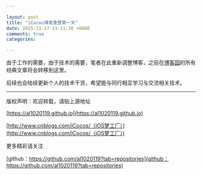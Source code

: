 ```yaml
---

layout: post
title: "iCocos博客重整第一天"
date: 2015-11-27 11:11:30 +0800
comments: true
categories: 

---
```




由于工作的需要，由于技术的需要，笔者在此重新调整博客，之前在[博客园](http://www.cnblogs.com/iCocos/)的所有经典文章将会转移到这里。

后续也会陆续更新个人的技术干货，希望能与同行相互学习与交流相关技术。

***

版权声明：欢迎转载，请贴上源地址
 
 [https://al1020119.github.io](https://al1020119.github.io)
 
 [http://www.cnblogs.com/iCocos/（iOS梦工厂）](http://www.cnblogs.com/iCocos/（iOS梦工厂）)

更多精彩请关注

[github：https://github.com/al1020119?tab=repositories](github：https://github.com/al1020119?tab=repositories)

<!--more-->